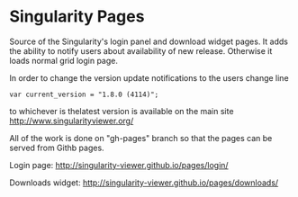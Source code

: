 Singularity Pages
=================

Source of the Singularity's login panel and download widget pages.
It adds the ability to notify users about availability of new release.
Otherwise it loads normal grid login page.

In order to change the version update notifications to the users
change line

    var current_version = "1.8.0 (4114)";

to whichever is thelatest version is available on the main site
<http://www.singularityviewer.org/>

All of the work is done on "gh-pages" branch so that the pages can be
served from Githb pages.

Login page: <http://singularity-viewer.github.io/pages/login/>

Downloads widget: <http://singularity-viewer.github.io/pages/downloads/>
